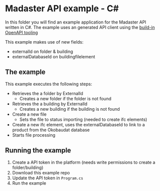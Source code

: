# Madaster API example - C#
In this folder you will find an example application for the Madaster API written in C#. The example uses an generated API client using the [build-in OpenAPI tooling](https://docs.microsoft.com/en-us/aspnet/core/web-api/microsoft.dotnet-openapi)

This example makes use of new fields:
- externalId on folder & building
- externalDatabaseId on buildingfilelement


## The example
This example executes the following steps:
- Retrieves the a folder by ExternalId
  - Creates a new folder if the folder is not found
- Retrieves the a building by ExternalId
  -   Creates a new building if the building is not found
- Create a new file
  - Sets the file to status importing (needed to create ifc elements)
- Create a new ifc element, uses the externalDatabaseId to link to a product from the Okobaudat database
- Starts file processing

## Running the example
1. Create a API token in the platform (needs write permissions to create a folder/building)
2. Download this example repo
4. Update the API token in ```Program.cs```
5. Run the example

